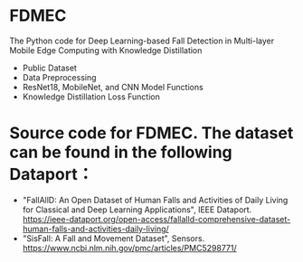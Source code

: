 # FDMEC
The Python code for Deep Learning-based Fall Detection in Multi-layer Mobile Edge Computing with Knowledge Distillation
  * Public Dataset
  * Data Preprocessing
  * ResNet18, MobileNet, and CNN Model Functions
  * Knowledge Distillation Loss Function

#  Source code for FDMEC. The dataset can be found in the following Dataport：
 * "FallAllD: An Open Dataset of Human Falls and Activities of Daily Living for Classical and Deep Learning Applications", IEEE Dataport. https://ieee-dataport.org/open-access/fallalld-comprehensive-dataset-human-falls-and-activities-daily-living/
 * "SisFall: A Fall and Movement Dataset", Sensors. https://www.ncbi.nlm.nih.gov/pmc/articles/PMC5298771/
